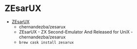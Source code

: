 # ZEsarUX
- [ZEsarUX](https://github.com/chernandezba/zesarux)
  -  chernandezba/zesarux
  - ZEsarUX - ZX Second-Emulator And Released for UniX - chernandezba/zesarux
  - `brew cask install zesarux`
